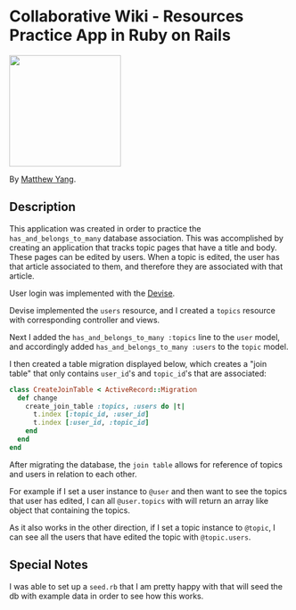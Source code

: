 # Collaborative Wiki - Resources Practice App in Ruby on Rails

  <img src="https://s3-us-west-2.amazonaws.com/yangportfoliobucket/layoutpics/headshot.jpg" width="200">

By [Matthew Yang](http://www.matthewgyang.com).

## Description

This application was created in order to practice the `has_and_belongs_to_many` database association.  This was accomplished by creating an application that tracks topic pages that have a title and body.  These pages can be edited by users.  When a topic is edited, the user has that article associated to them, and therefore they are associated with that article.

User login was implemented with the [Devise](https://github.com/plataformatec/devise).

Devise implemented the `users` resource, and I created a `topics` resource with corresponding controller and views.

Next I added the `has_and_belongs_to_many :topics` line to the `user` model, and accordingly added `has_and_belongs_to_many :users` to the `topic` model.

I then created a table migration displayed below, which creates a "join table" that only contains `user_id`'s and `topic_id`'s that are associated:

```ruby
class CreateJoinTable < ActiveRecord::Migration
  def change
    create_join_table :topics, :users do |t|
      t.index [:topic_id, :user_id]
      t.index [:user_id, :topic_id]
    end
  end
end
```
After migrating the database, the `join table` allows for reference of topics and users in relation to each other.

For example if I set a user instance to `@user` and then want to see the topics that user has edited, I can  all `@user.topics` with will return an array like object that containing the topics.

As it also works in the other direction, if I set a topic instance to `@topic`, I can see all the users that have edited the topic with `@topic.users`.

## Special Notes

I was able to set up a `seed.rb` that I am pretty happy with that will seed the db with example data in order to see how this works.
